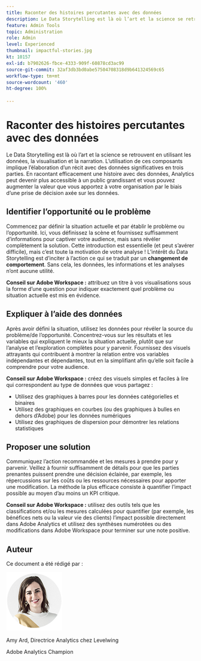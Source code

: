 ```yaml
---
title: Raconter des histoires percutantes avec des données
description: Le Data Storytelling est là où l’art et la science se retrouvent en utilisant les données, la visualisation et la narration.  L’utilisation de ces composants implique l’élaboration d’un récit avec des données significatives en trois parties. En racontant efficacement une histoire avec des données, Analytics peut devenir plus accessible à un public grandissant et vous pouvez augmenter la valeur que vous apportez à votre organisation par le biais d’une prise de décision axée sur les données.
feature: Admin Tools
topic: Administration
role: Admin
level: Experienced
thumbnail: impactful-stories.jpg
kt: 10157
exl-id: b7902626-fbce-4333-909f-60878cd3ac99
source-git-commit: 32af3db3bd0abe57504708318d9b641324569c65
workflow-type: tm+mt
source-wordcount: '460'
ht-degree: 100%

---
```


# Raconter des histoires percutantes avec des données

Le Data Storytelling est là où l’art et la science se retrouvent en utilisant les données, la visualisation et la narration.  L’utilisation de ces composants implique l’élaboration d’un récit avec des données significatives en trois parties. En racontant efficacement une histoire avec des données, Analytics peut devenir plus accessible à un public grandissant et vous pouvez augmenter la valeur que vous apportez à votre organisation par le biais d’une prise de décision axée sur les données.

## Identifier l’opportunité ou le problème

Commencez par définir la situation actuelle et par établir le problème ou l’opportunité. Ici, vous définissez la scène et fournissez suffisamment d’informations pour captiver votre audience, mais sans révéler complètement la solution. Cette introduction est essentielle (et peut s’avérer difficile), mais c’est toute la motivation de votre analyse !  L’intérêt du Data Storytelling est d’inciter à l’action ce qui se traduit par un **changement de comportement**. Sans cela, les données, les informations et les analyses n’ont aucune utilité.

**Conseil sur Adobe Workspace :** attribuez un titre à vos visualisations sous la forme d’une question pour indiquer exactement quel problème ou situation actuelle est mis en évidence.

## Expliquer à l’aide des données

Après avoir défini la situation, utilisez les données pour révéler la source du problème/de l’opportunité. Concentrez-vous sur les résultats et les variables qui expliquent le mieux la situation actuelle, plutôt que sur l’analyse et l’exploration complètes pour y parvenir.  Fournissez des visuels attrayants qui contribuent à montrer la relation entre vos variables indépendantes et dépendantes, tout en la simplifiant afin qu’elle soit facile à comprendre pour votre audience.

**Conseil sur Adobe Workspace :**
créez des visuels simples et faciles à lire qui correspondent au type de données que vous partagez :

* Utilisez des graphiques à barres pour les données catégorielles et binaires
* Utilisez des graphiques en courbes (ou des graphiques à bulles en dehors d’Adobe) pour les données numériques
* Utilisez des graphiques de dispersion pour démontrer les relations statistiques

## Proposer une solution

Communiquez l’action recommandée et les mesures à prendre pour y parvenir.  Veillez à fournir suffisamment de détails pour que les parties prenantes puissent prendre une décision éclairée, par exemple, les répercussions sur les coûts ou les ressources nécessaires pour apporter une modification. La méthode la plus efficace consiste à quantifier l’impact possible au moyen d’au moins un KPI critique.

**Conseil sur Adobe Workspace :** utilisez des outils tels que les classifications et/ou les mesures calculées pour quantifier (par exemple, les bénéfices nets ou la valeur vie des clients) l’impact possible directement dans Adobe Analytics et utilisez des synthèses numérotées ou des modifications dans Adobe Workspace pour terminer sur une note positive.

## Auteur

Ce document a été rédigé par :

![Amy Ard](assets/amy-ard-headshot-small.png)

Amy Ard, Directrice Analytics chez Levelwing

Adobe Analytics Champion
